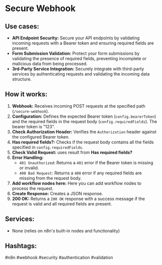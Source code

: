 # Secure Webhook

## Use cases:

- **API Endpoint Security:** Secure your API endpoints by validating incoming requests with a Bearer token and ensuring required fields are present.
- **Form Submission Validation:** Protect your form submissions by validating the presence of required fields, preventing incomplete or malicious data from being processed.
- **3rd-Party Service Integration:** Securely integrate with third-party services by authenticating requests and validating the incoming data structure.

## How it works:

1.  **Webhook:** Receives incoming POST requests at the specified path (`/secure-webhook`).
2.  **Configuration:** Defines the expected Bearer token (`config.bearerToken`) and the required fields in the request body (`config.requiredFields`). The bearer token is "123".
3.  **Check Authorization Header:** Verifies the `Authorization` header against the configured Bearer token.
4.  **Has required fields?:** Checks if the request body contains all the fields specified in `config.requiredFields`.
5.  **Check Valid Request:** uses result from **Has required fields?**
6.  **Error Handling:**
    -   `401 Unauthorized`: Returns a `401` error if the Bearer token is missing or invalid.
    -   `400 Bad Request`: Returns a `400` error if any required fields are missing from the request body.
7.  **Add workflow nodes here:** Here you can add workflow nodes to process the request.
8.  **Create Response:** Creates a JSON response.
9.  **200 OK:** Returns a `200 OK` response with a success message if the request is valid and all required fields are present.

## Services:

- None (relies on n8n's built-in nodes and functionality)

## Hashtags:

#n8n #webhook #security #authentication #validation

